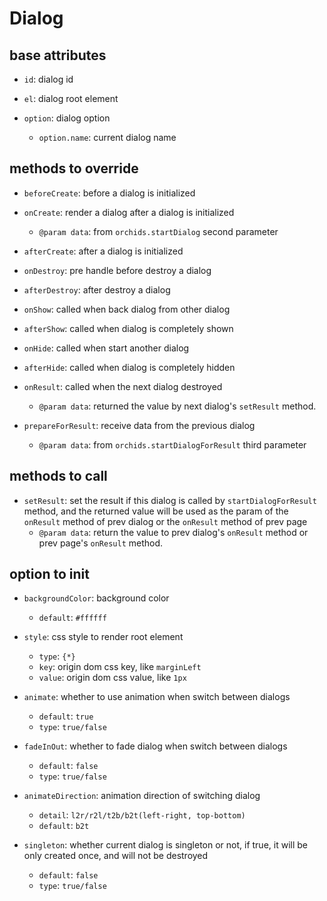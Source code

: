 # Dialog

## base attributes

* `id`: dialog id

* `el`: dialog root element

* `option`: dialog option
    - `option.name`: current dialog name

## methods to override

* `beforeCreate`: before a dialog is initialized

* `onCreate`: render a dialog after a dialog is initialized
    - `@param data`: from `orchids.startDialog` second parameter

* `afterCreate`: after a dialog is initialized

* `onDestroy`: pre handle before destroy a dialog

* `afterDestroy`: after destroy a dialog

* `onShow`: called when back dialog from other dialog

* `afterShow`: called when dialog is completely shown

* `onHide`: called when start another dialog

* `afterHide`: called when dialog is completely hidden

* `onResult`: called when the next dialog destroyed
    - `@param data`: returned the value by next dialog's `setResult` method.

* `prepareForResult`: receive data from the previous dialog
    - `@param data`: from `orchids.startDialogForResult` third parameter
    
## methods to call

* `setResult`: set the result if this dialog is called by `startDialogForResult` method, and the returned value will be used as the param of the `onResult` method of prev dialog or the `onResult` method of prev page
    - `@param data`: return the value to prev dialog's `onResult` method or prev page's `onResult` method.
    
## option to init

* `backgroundColor`: background color
    - `default`: `#ffffff`

* `style`: css style to render root element
    - `type`: `{*}`
    - `key`: origin dom css key, like `marginLeft`
    - `value`: origin dom css value, like `1px`

* `animate`: whether to use animation when switch between dialogs
    - `default`: `true`
    - `type`: `true/false`

* `fadeInOut`: whether to fade dialog when switch between dialogs
    - `default`: `false`
    - `type`: `true/false`

* `animateDirection`: animation direction of switching dialog
    - `detail`: `l2r/r2l/t2b/b2t(left-right, top-bottom)`
    - `default`: `b2t`

* `singleton`: whether current dialog is singleton or not, if true, it will be only created once, and will not be destroyed
    - `default`: `false`
    - `type`: `true/false`